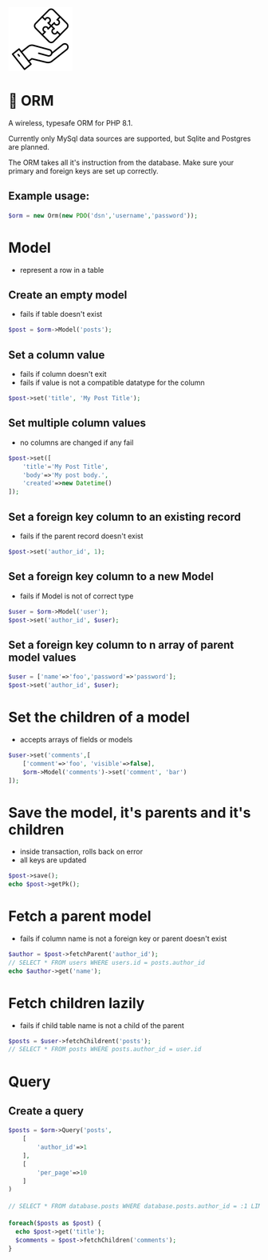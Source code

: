 [![RichBuilds Components](/docs/richbuilds_logo.png)](https://richbuilds.com)

# 🔗 ORM
A wireless, typesafe ORM for PHP 8.1. 

Currently only MySql data sources are supported, but Sqlite and Postgres are planned.

The ORM takes all it's instruction from the database. Make sure your primary and foreign keys are set up correctly.

## Example usage:

```php
$orm = new Orm(new PDO('dsn','username','password'));
```

# Model
- represent a row in a table

## Create an empty model
- fails if table doesn't exist

```php
$post = $orm->Model('posts');  
```

## Set a column value
- fails if column doesn't exit
- fails if value is not a compatible datatype for the column

```php
$post->set('title', 'My Post Title'); 
```

## Set multiple column values
 - no columns are changed if any fail

```php
$post->set([
    'title'='My Post Title',
    'body'=>'My post body.',
    'created'=>new Datetime()
]);
```

## Set a foreign key column to an existing record
 - fails if the parent record doesn't exist

```php
$post->set('author_id', 1); 
```

## Set a foreign key column to a new Model
- fails if Model is not of correct type

```php
$user = $orm->Model('user');
$post->set('author_id', $user);
```

## Set a foreign key column to n array of parent model values

```php
$user = ['name'=>'foo','password'=>'password'];
$post->set('author_id', $user);
```

# Set the children of a model
- accepts arrays of fields or models

```php
$user->set('comments',[
    ['comment'=>'foo', 'visible'=>false],
    $orm->Model('comments')->set('comment', 'bar')
]);
```

# Save the model, it's parents and it's children
- inside transaction, rolls back on error
- all keys are updated

```php
$post->save();
echo $post->getPk();
```

# Fetch a parent model
- fails if column name is not a foreign key or parent doesn't exist

```php
$author = $post->fetchParent('author_id');
// SELECT * FROM users WHERE users.id = posts.author_id
echo $author->get('name');
```

# Fetch children lazily
- fails if child table name is not a child of the parent

```php
$posts = $user->fetchChildrent('posts');
// SELECT * FROM posts WHERE posts.author_id = user.id
```

# Query

## Create a query

```php
$posts = $orm->Query('posts', 
    [
        'author_id'=>1
    ],
    [
        'per_page'=>10
    ]
)

// SELECT * FROM database.posts WHERE database.posts.author_id = :1 LIMIT 10 OFFSET 0;

foreach($posts as $post) {
  echo $post->get('title');
  $comments = $post->fetchChildren('comments');
}
```